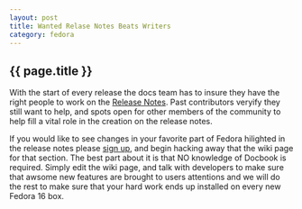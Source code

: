 ```yaml
---
layout: post
title: Wanted Relase Notes Beats Writers
category: fedora 
---
```


{{ page.title }}
----------------
With the start of every release the docs team has to insure they have the right people
to work on the [Release Notes][1]. Past contributors veryify they still want to help, and spots
open for other members of the community to help fill a vital role in the creation on the release notes.

If you would like to see changes in your favorite part of Fedora hilighted in the release notes
please [sign up][2], and begin hacking away that the wiki page for that section. The best part about it is
that NO knowledge of Docbook is required. Simply edit the wiki page, and talk with developers to make
sure that awsome new features are brought to users attentions and we will do the rest to make sure
that your hard work ends up installed on every new Fedora 16 box.

[1]: http://docs.fedoraproject.org/en-US/Fedora/15/html/Release_Notes/index.html
[2]: https://fedoraproject.org/wiki/Category:Documentation_beats
